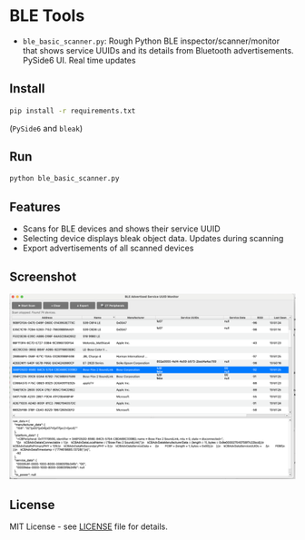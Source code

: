 # BLE Tools

- `ble_basic_scanner.py`: Rough Python BLE inspector/scanner/monitor that shows service UUIDs and its details from Bluetooth advertisements. PySide6 UI. Real time updates

## Install

```bash
pip install -r requirements.txt
```
(`PySide6` and `bleak`)

## Run

```bash
python ble_basic_scanner.py
```

## Features

- Scans for BLE devices and shows their service UUID
- Selecting device displays bleak object data. Updates during scanning
- Export advertisements of all scanned devices

## Screenshot

![BLE Scanner](screenshot.png)

## License

MIT License - see [LICENSE](LICENSE) file for details.

